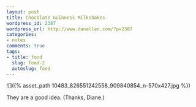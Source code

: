 ```yaml
---
layout: post
title: Chocolate Guinness Milkshakes
wordpress_id: 2387
wordpress_url: http://www.danallan.com/?p=2387
categories:
- notes
comments: true
tags:
- title: food
  slug: food-2
  autoslug: food
---
```

![]({% asset_path 10483_826551242558_909840854_n-570x427.jpg %})

They are a good idea. (Thanks, Diane.)
